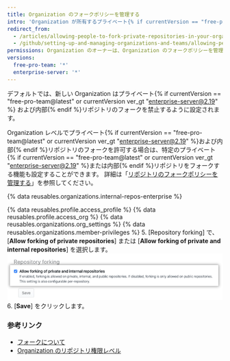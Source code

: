 ```yaml
---
title: Organization のフォークポリシーを管理する
intro: 'Organization が所有するプライベート{% if currentVersion == "free-pro-team@latest" or currentVersion ver_gt "enterprise-server@2.19" %}および内部{% endif %}リポジトリのフォークを許可または禁止できます。'
redirect_from:
  - /articles/allowing-people-to-fork-private-repositories-in-your-organization
  - /github/setting-up-and-managing-organizations-and-teams/allowing-people-to-fork-private-repositories-in-your-organization
permissions: Organization のオーナーは、Organization のフォークポリシーを管理できます。
versions:
  free-pro-team: '*'
  enterprise-server: '*'
---
```


デフォルトでは、新しい Organization はプライベート{% if currentVersion == "free-pro-team@latest" or currentVersion ver_gt "enterprise-server@2.19" %} および内部{% endif %}リポジトリのフォークを禁止するように設定されます。

Organization レベルでプライベート{% if currentVersion == "free-pro-team@latest" or currentVersion ver_gt "enterprise-server@2.19" %}および内部{% endif %}リポジトリのフォークを許可する場合は、特定のプライベート{% if currentVersion == "free-pro-team@latest" or currentVersion ver_gt "enterprise-server@2.19" %}または内部{% endif %}リポジトリをフォークする機能も設定することができます。 詳細は「[リポジトリのフォークポリシーを管理する](/github/administering-a-repository/managing-the-forking-policy-for-your-repository)」を参照してください。

{% data reusables.organizations.internal-repos-enterprise %}

{% data reusables.profile.access_profile %}
{% data reusables.profile.access_org %}
{% data reusables.organizations.org_settings %}
{% data reusables.organizations.member-privileges %}
5. [Repository forking] で、[**Allow forking of private repositories**] または [**Allow forking of private and internal repositories**] を選択します。 ![Organization でフォークを許可または禁止するチェックボックス](/assets/images/help/repository/allow-disable-forking-organization.png)
6. [**Save**] をクリックします。

### 参考リンク

- [フォークについて](/articles/about-forks)
- [Organization のリポジトリ権限レベル](/articles/repository-permission-levels-for-an-organization)
